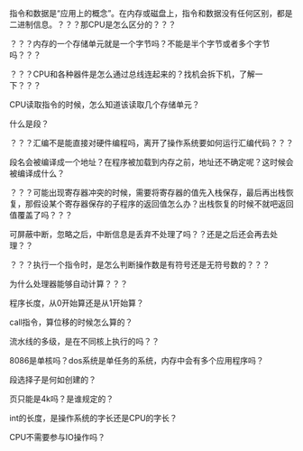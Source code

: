 


指令和数据是“应用上的概念”。在内存或磁盘上，指令和数据没有任何区别，都是二进制信息。？？？那CPU是怎么区分的？？？

？？？内存的一个存储单元就是一个字节吗？不能是半个字节或者多个字节吗？？？

？？？CPU和各种器件是怎么通过总线连起来的？找机会拆下机，了解一下？？？

CPU读取指令的时候，怎么知道该读取几个存储单元？

什么是段？

？？？汇编不是能直接对硬件编程吗，离开了操作系统要如何运行汇编代码？？？

段名会被编译成一个地址？在程序被加载到内存之前，地址还不确定呢？这时候会被编译成什么？

？？？可能出现寄存器冲突的时候，需要将寄存器的值先入栈保存，最后再出栈恢复，那假设某个寄存器保存的子程序的返回值怎么办？出栈恢复的时候不就吧返回值覆盖了吗？？？

可屏蔽中断，忽略之后，中断信息是丢弃不处理了吗？？还是之后还会再去处理？？

？？？执行一个指令时，是怎么判断操作数是有符号还是无符号数的？？？

为什么处理器能够自动计算？？？

程序长度，从0开始算还是从1开始算？

call指令，算位移的时候怎么算的？

流水线的多级，是在不同核上执行的吗？？

8086是单核吗？dos系统是单任务的系统，内存中会有多个应用程序吗？

段选择子是何如创建的？

页只能是4k吗？是谁规定的？

int的长度，是操作系统的字长还是CPU的字长？

CPU不需要参与IO操作吗？











































